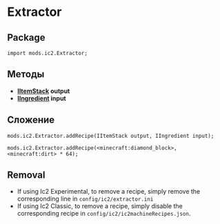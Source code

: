 # Extractor

## Package
`import mods.ic2.Extractor;`

## Методы
- **[IItemStack](/Vanilla/Items/IItemStack/) output**
- **[IIngredient](/Vanilla/Variable_Types/IIngredient/) input**

## Сложение

```zenscript
mods.ic2.Extractor.addRecipe(IItemStack output, IIngredient input);

mods.ic2.Extractor.addRecipe(<minecraft:diamond_block>, <minecraft:dirt> * 64);
```

## Removal

- If using Ic2 Experimental, to remove a recipe, simply remove the corresponding line in `config/ic2/extractor.ini`
- If using Ic2 Classic, to remove a recipe, simply disable the corresponding recipe in `config/ic2/ic2machineRecipes.json`.
